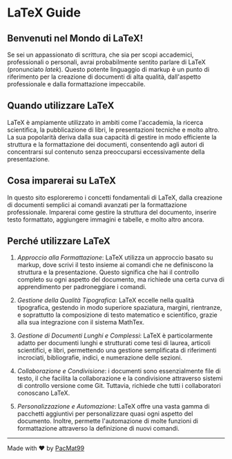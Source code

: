 # LaTeX Guide

## Benvenuti nel Mondo di LaTeX!

Se sei un appassionato di scrittura, che sia per scopi accademici, professionali o personali, avrai probabilmente sentito parlare di LaTeX (pronunciato *latek*). Questo potente linguaggio di markup è un punto di riferimento per la creazione di documenti di alta qualità, dall'aspetto professionale e dalla formattazione impeccabile.

## Quando utilizzare LaTeX

LaTeX è ampiamente utilizzato in ambiti come l'accademia, la ricerca scientifica, la pubblicazione di libri, le presentazioni tecniche e molto altro. La sua popolarità deriva dalla sua capacità di gestire in modo efficiente la struttura e la formattazione dei documenti, consentendo agli autori di concentrarsi sul contenuto senza preoccuparsi eccessivamente della presentazione.

## Cosa imparerai su LaTeX

In questo sito esploreremo i concetti fondamentali di LaTeX, dalla creazione di documenti semplici ai comandi avanzati per la formattazione professionale. Imparerai come gestire la struttura del documento, inserire testo formattato, aggiungere immagini e tabelle, e molto altro ancora.

## Perché utilizzare LaTeX

1. *Approccio alla Formattazione*: LaTeX utilizza un approccio basato su markup, dove scrivi il testo insieme ai comandi che ne definiscono la struttura e la presentazione. Questo significa che hai il controllo completo su ogni aspetto del documento, ma richiede una certa curva di apprendimento per padroneggiare i comandi.

2. *Gestione della Qualità Tipografica*: LaTeX eccelle nella qualità tipografica, gestendo in modo superiore spaziatura, margini, rientranze, e soprattutto la composizione di testo matematico e scientifico, grazie alla sua integrazione con il sistema MathTex.

3. *Gestione di Documenti Lunghi e Complessi*: LaTeX è particolarmente adatto per documenti lunghi e strutturati come tesi di laurea, articoli scientifici, e libri, permettendo una gestione semplificata di riferimenti incrociati, bibliografie, indici, e numerazione delle sezioni.

4. *Collaborazione e Condivisione*: i documenti sono essenzialmente file di testo, il che facilita la collaborazione e la condivisione attraverso sistemi di controllo versione come Git. Tuttavia, richiede che tutti i collaboratori conoscano LaTeX.

5. *Personalizzazione e Automazione*: LaTeX offre una vasta gamma di pacchetti aggiuntivi per personalizzare quasi ogni aspetto del documento. Inoltre, permette l'automazione di molte funzioni di formattazione attraverso la definizione di nuovi comandi.

----

Made with &hearts; by [PacMat99](https://github.com/PacMat99)
